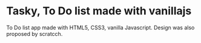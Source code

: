 # Tasky, To Do list made with vanillajs

To Do list app made with HTML5, CSS3, vanilla Javascript. Design was also proposed by scratcch.
